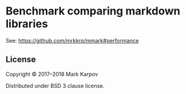 # Benchmark comparing markdown libraries

See: https://github.com/mrkkrp/mmark#performance

## License

Copyright © 2017–2018 Mark Karpov

Distributed under BSD 3 clause license.
